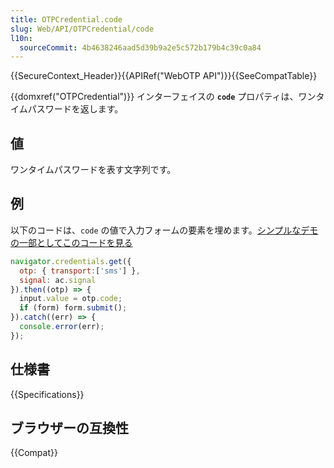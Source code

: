 ```yaml
---
title: OTPCredential.code
slug: Web/API/OTPCredential/code
l10n:
  sourceCommit: 4b4638246aad5d39b9a2e5c572b179b4c39c0a84
---
```


{{SecureContext_Header}}{{APIRef("WebOTP API")}}{{SeeCompatTable}}

{{domxref("OTPCredential")}} インターフェイスの **`code`** プロパティは、ワンタイムパスワードを返します。

## 値

ワンタイムパスワードを表す文字列です。

## 例

以下のコードは、`code` の値で入力フォームの要素を埋めます。[シンプルなデモの一部としてこのコードを見る](https://glitch.com/edit/#!/web-otp?path=views%2Findex.html%3A55%3A8)

```js
navigator.credentials.get({
  otp: { transport:['sms'] },
  signal: ac.signal
}).then((otp) => {
  input.value = otp.code;
  if (form) form.submit();
}).catch((err) => {
  console.error(err);
});
```

## 仕様書

{{Specifications}}

## ブラウザーの互換性

{{Compat}}
